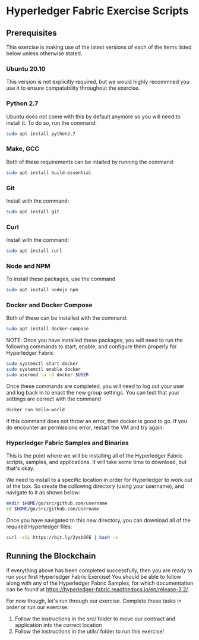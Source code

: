 # Hyperledger Fabric Exercise Scripts

## Prerequisites

This exercise is making use of the latest versions of each of the items listed below unless otherwise stated.

### Ubuntu 20.10
This version is not explicitly required, but we would highly recommned you use it  to ensure compatability throughout the exercise.
### Python 2.7
Ubuntu does not come with this by default anymore so you will need to install it.
To do so, run the command:
```bash
sudo apt install python2.7
```
### Make, GCC
Both of these requirements can be intalled by running the command:
```bash
sudo apt install build-essential
```
### Git
Install with the command:
```bash
sudo apt install git
```
### Curl
Install with the command:
```bash
sudo apt install curl
```
### Node and NPM
To install these packages, use the command
```bash
sudo apt install nodejs npm
```
### Docker and Docker Compose
Both of these can be installed with the command:
```bash
sudo apt install docker-compose
```
NOTE: Once you have installed these packages, you will need to run the following commands to start, enable, and configure them properly for Hyperledger Fabric
```bash
sudo systemctl start docker
sudo systemctl enable docker
sudo usermod -a -G docker $USER
```
Once these commands are completed, you will need to log out your user and log back in to enact the new group settings. You can test that your settings are correct with the command
```bash
docker run hello-world
```
If this command does not throw an error, then docker is good to go. If you do encounter an permissions error, restart the VM and try again.

### Hyperledger Fabric Samples and Binaries
This is the point where we will be installing all of the Hyperledger Fabric scripts, samples, and applications. It will take some time to download, but that's okay.

We need to install to a specific location in order for Hyperledger to work out of the box. So create the collowing directory (using your username), and navigate to it as shown below:
```bash
mkdir $HOME/go/src/github.com/username
cd $HOME/go/src/github.com/username
```

Once you have navigated to this new directory, you can download all of the required Hyperledger files:

```bash
curl -sSL https://bit.ly/2ysbOFE | bash -s
```
 ## Running the Blockchain
 If everything above has been completed successfully, then you are ready to run your first Hyperledger Fabric Exercise! You should be able to follow along with any of the Hyperledger Fabric Samples, for which documentation can be found at https://hyperledger-fabric.readthedocs.io/en/release-2.2/.

 For now though, let's run through our exercise. Complete these tasks in order or run our exercise:
 1. Follow the instructions in the src/ folder to move our contract and application into the correct location
 1. Follow the instructions in the utils/ folder to run this exercise!